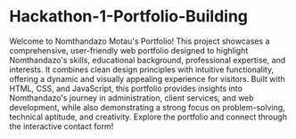 # Hackathon-1-Portfolio-Building
Welcome to Nomthandazo Motau's Portfolio! This project showcases a comprehensive, user-friendly web portfolio designed to highlight Nomthandazo's skills, educational background, professional expertise, and interests. 
It combines clean design principles with intuitive functionality, offering a dynamic and visually appealing experience for visitors. Built with HTML, CSS, and JavaScript, this portfolio provides insights into Nomthandazo's journey in administration, client services, and web development, while also demonstrating a strong focus on problem-solving, technical aptitude, and creativity. Explore the portfolio and connect through the interactive contact form!
